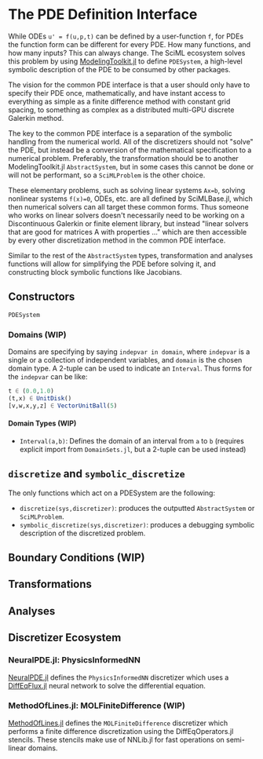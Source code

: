 # The PDE Definition Interface

While ODEs ``u' = f(u,p,t)`` can be defined by a user-function `f`, for PDEs the
function form can be different for every PDE. How many functions, and how many
inputs? This can always change. The SciML ecosystem solves this problem by
using [ModelingToolkit.jl](https://mtk.sciml.ai/dev/) to define `PDESystem`,
a high-level symbolic description of the PDE to be consumed by other packages.

The vision for the common PDE interface is that a user should only have to specify
their PDE once, mathematically, and have instant access to everything as simple
as a finite difference method with constant grid spacing, to something as complex
as a distributed multi-GPU discrete Galerkin method.

The key to the common PDE interface is a separation of the symbolic handling from
the numerical world. All of the discretizers should not "solve" the PDE, but
instead be a conversion of the mathematical specification to a numerical problem.
Preferably, the transformation should be to another ModelingToolkit.jl `AbstractSystem`,
but in some cases this cannot be done or will not be performant, so a `SciMLProblem` is
the other choice.

These elementary problems, such as solving linear systems `Ax=b`, solving nonlinear
systems `f(x)=0`, ODEs, etc. are all defined by SciMLBase.jl, which then numerical
solvers can all target these common forms. Thus someone who works on linear solvers
doesn't necessarily need to be working on a Discontinuous Galerkin or finite element
library, but instead "linear solvers that are good for matrices A with
properties ..." which are then accessible by every other discretization method
in the common PDE interface.

Similar to the rest of the `AbstractSystem` types, transformation and analyses
functions will allow for simplifying the PDE before solving it, and constructing
block symbolic functions like Jacobians.

## Constructors

```@docs
PDESystem
```

### Domains (WIP)

Domains are specifying by saying `indepvar in domain`, where `indepvar` is a
single or a collection of independent variables, and `domain` is the chosen
domain type. A 2-tuple can be used to indicate an `Interval`.
Thus forms for the `indepvar` can be like:

```julia
t ∈ (0.0,1.0)
(t,x) ∈ UnitDisk()
[v,w,x,y,z] ∈ VectorUnitBall(5)
```

#### Domain Types (WIP)

- `Interval(a,b)`: Defines the domain of an interval from `a` to `b` (requires explicit
import from `DomainSets.jl`, but a 2-tuple can be used instead)

## `discretize` and `symbolic_discretize`

The only functions which act on a PDESystem are the following:

- `discretize(sys,discretizer)`: produces the outputted `AbstractSystem` or
  `SciMLProblem`.
- `symbolic_discretize(sys,discretizer)`: produces a debugging symbolic description
  of the discretized problem.

## Boundary Conditions (WIP)

## Transformations

## Analyses

## Discretizer Ecosystem

### NeuralPDE.jl: PhysicsInformedNN

[NeuralPDE.jl](https://github.com/SciML/NeuralPDE.jl) defines the `PhysicsInformedNN`
discretizer which uses a [DiffEqFlux.jl](https://github.com/SciML/DiffEqFlux.jl)
neural network to solve the differential equation.

### MethodOfLines.jl: MOLFiniteDifference (WIP)

[MethodOfLines.jl](https://github.com/SciML/MethodOfLines.jl) defines the
`MOLFiniteDifference` discretizer which performs a finite difference discretization
using the DiffEqOperators.jl stencils. These stencils make use of NNLib.jl for
fast operations on semi-linear domains.
